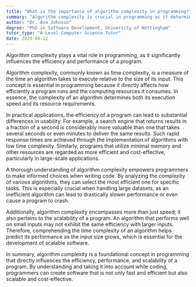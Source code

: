 ```yaml
---
title: "What is the importance of algorithm complexity in programming?"
summary: "Algorithm complexity is crucial in programming as it determines the efficiency and performance of a program."
author: "Dr. Ava Johnson"
degree: "PhD in Software Development, University of Nottingham"
tutor_type: "A-Level Computer Science Tutor"
date: 2024-08-12
---
```


Algorithm complexity plays a vital role in programming, as it significantly influences the efficiency and performance of a program.

Algorithm complexity, commonly known as time complexity, is a measure of the time an algorithm takes to execute relative to the size of its input. This concept is essential in programming because it directly affects how efficiently a program runs and the computing resources it consumes. In essence, the complexity of an algorithm determines both its execution speed and its resource requirements.

In practical applications, the efficiency of a program can lead to substantial differences in usability. For example, a search engine that returns results in a fraction of a second is considerably more valuable than one that takes several seconds or even minutes to deliver the same results. Such rapid response times are achieved through the implementation of algorithms with low time complexity. Similarly, programs that utilize minimal memory and other resources are regarded as more efficient and cost-effective, particularly in large-scale applications.

A thorough understanding of algorithm complexity empowers programmers to make informed choices when writing code. By analyzing the complexity of various algorithms, they can select the most efficient one for specific tasks. This is especially crucial when handling large datasets, as an inefficient algorithm can lead to drastically slower performance or even cause a program to crash.

Additionally, algorithm complexity encompasses more than just speed; it also pertains to the scalability of a program. An algorithm that performs well on small inputs may not exhibit the same efficiency with larger inputs. Therefore, comprehending the time complexity of an algorithm helps predict its performance as the input size grows, which is essential for the development of scalable software.

In summary, algorithm complexity is a foundational concept in programming that directly influences the efficiency, performance, and scalability of a program. By understanding and taking it into account while coding, programmers can create software that is not only fast and efficient but also scalable and cost-effective.
    
